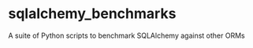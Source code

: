 sqlalchemy_benchmarks
=====================

A suite of Python scripts to benchmark SQLAlchemy against other ORMs
